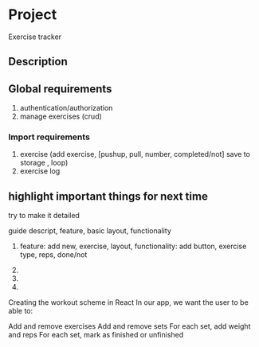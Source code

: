 # Project 
Exercise tracker

## Description


## Global requirements
1. authentication/authorization
2. manage exercises (crud)

### Import requirements
1. exercise (add exercise, [pushup, pull, number, completed/not] save to storage , loop)
2. exercise log

## highlight important things for next time
try to make it detailed

guide
descript, feature, basic layout, functionality

1. feature: add new, exercise, layout, functionality: add button, exercise type, reps, done/not

2.
3.
4.

Creating the workout scheme in React
In our app, we want the user to be able to:

Add and remove exercises
Add and remove sets
For each set, add weight and reps
For each set, mark as finished or unfinished